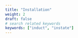 ```yaml
---
title: "Installation"
weight: 2
draft: false
# search related keywords
keywords: ["induct", "instate"]
---
```

